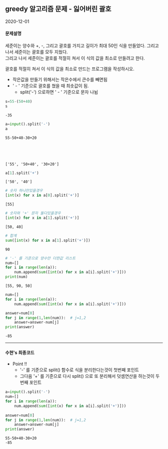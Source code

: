 
## greedy 알고리즘 문제 - 잃어버린 괄호
2020-12-01

#### 문제설명
세준이는 양수와 +, -, 그리고 괄호를 가지고 길이가 최대 50인 식을 만들었다. 그리고 나서 세준이는 괄호를 모두 지웠다.
<br>
그리고 나서 세준이는 괄호를 적절히 쳐서 이 식의 값을 최소로 만들려고 한다.<br>

괄호를 적절히 쳐서 이 식의 값을 최소로 만드는 프로그램을 작성하시오.<br>

* 작은값을 만들기 위해서는 작은수에서 큰수를 빼면됨
* ' - ' 기준으로 괄호를 쳤을 때 최솟값이 됨.
    * split('-') 으로하면 ' - ' 기준으로 문자 나뉨


```python
s=55-(50+40)
s
```




    -35




```python
a=input().split('-')
a
```

    55-50+40-30+20





    ['55', '50+40', '30+20']




```python
a[1].split('+')
```




    ['50', '40']




```python
# 숫자 하나만있을경우
[int(x) for x in a[0].split('+')]
```




    [55]




```python
# 숫자와 '+' 문자 둘다있을경우
[int(x) for x in a[1].split('+')]
```




    [50, 40]




```python
# 합계
sum([int(x) for x in a[1].split('+')])
```




    90




```python
# '-' 를 기준으로 양수만 더한값 리스트
num=[]
for i in range(len(a)):
    num.append(sum([int(x) for x in a[i].split('+')]))
print(num)
```

    [55, 90, 50]



```python
num=[]
for i in range(len(a)):
    num.append(sum([int(x) for x in a[i].split('+')]))

answer=num[0]
for j in range(1,len(num)):  # j=1,2
    answer=answer-num[j]
print(answer)
```

    -85


-------------------------------------------------------
#### 수현's 최종코드
* Point !!
    * '-' 를 기준으로 split() 함수로 식을 분리한다는것이 첫번째 포인트
    * 그다음 '+' 를 기준으로 다시 split() 으로 또 분리해서 덧셈연산을 하는것이 두번째 포인트


```python
a=input().split('-')
num=[]
for i in range(len(a)):
    num.append(sum([int(x) for x in a[i].split('+')]))
    
answer=num[0]
for j in range(1,len(num)):  # j=1,2
    answer=answer-num[j]
print(answer)
```

    55-50+40-30+20
    -85



```python

```
